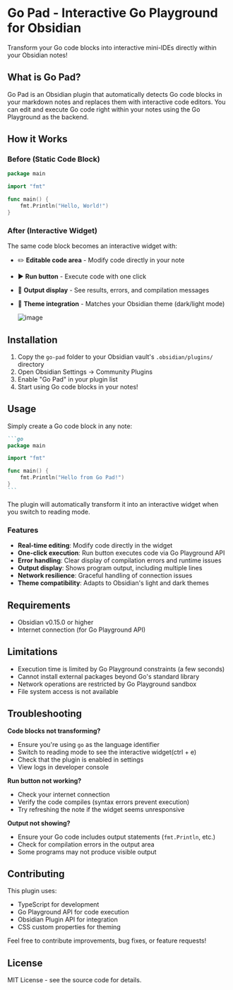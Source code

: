 # Go Pad - Interactive Go Playground for Obsidian

Transform your Go code blocks into interactive mini-IDEs directly within your Obsidian notes!

## What is Go Pad?

Go Pad is an Obsidian plugin that automatically detects Go code blocks in your markdown notes and replaces them with interactive code editors. You can edit and execute Go code right within your notes using the Go Playground as the backend.

## How it Works

### Before (Static Code Block)
```go
package main

import "fmt"

func main() {
    fmt.Println("Hello, World!")
}
```

### After (Interactive Widget)
The same code block becomes an interactive widget with:
- ✏️ **Editable code area** - Modify code directly in your note
- ▶️ **Run button** - Execute code with one click
- 📄 **Output display** - See results, errors, and compilation messages
- 🎨 **Theme integration** - Matches your Obsidian theme (dark/light mode)

  ![image](https://github.com/user-attachments/assets/9bb324c0-a96f-4f87-9c93-4f580649e3b3)


## Installation

1. Copy the `go-pad` folder to your Obsidian vault's `.obsidian/plugins/` directory
2. Open Obsidian Settings → Community Plugins
3. Enable "Go Pad" in your plugin list
4. Start using Go code blocks in your notes!

## Usage

Simply create a Go code block in any note:

````markdown
```go
package main

import "fmt"

func main() {
    fmt.Println("Hello from Go Pad!")
}
```
````

The plugin will automatically transform it into an interactive widget when you switch to reading mode.

### Features

- **Real-time editing**: Modify code directly in the widget
- **One-click execution**: Run button executes code via Go Playground API
- **Error handling**: Clear display of compilation errors and runtime issues
- **Output display**: Shows program output, including multiple lines
- **Network resilience**: Graceful handling of connection issues
- **Theme compatibility**: Adapts to Obsidian's light and dark themes


## Requirements

- Obsidian v0.15.0 or higher
- Internet connection (for Go Playground API)

## Limitations

- Execution time is limited by Go Playground constraints (a few seconds)
- Cannot install external packages beyond Go's standard library
- Network operations are restricted by Go Playground sandbox
- File system access is not available

## Troubleshooting

**Code blocks not transforming?**
- Ensure you're using `go` as the language identifier
- Switch to reading mode to see the interactive widget(ctrl + e)
- Check that the plugin is enabled in settings
- View logs in developer console

**Run button not working?**
- Check your internet connection
- Verify the code compiles (syntax errors prevent execution)
- Try refreshing the note if the widget seems unresponsive

**Output not showing?**
- Ensure your Go code includes output statements (`fmt.Println`, etc.)
- Check for compilation errors in the output area
- Some programs may not produce visible output

## Contributing

This plugin uses:
- TypeScript for development
- Go Playground API for code execution
- Obsidian Plugin API for integration
- CSS custom properties for theming

Feel free to contribute improvements, bug fixes, or feature requests!

## License

MIT License - see the source code for details.
